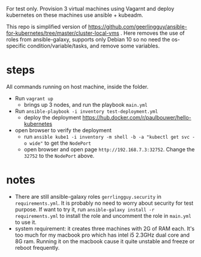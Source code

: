 For test only. Provision 3 virtual machines using Vagarnt and deploy kubernetes on
these machines use ansible + kubeadm.

This repo is simplified version of
https://github.com/geerlingguy/ansible-for-kubernetes/tree/master/cluster-local-vms .
Here removes the use of roles from ansible-galaxy, supports only Debian 10 so no need
the os-specific condition/variable/tasks, and remove some variables.

# steps
All commands running on host machine, inside the folder.

* Run `vagrant up`
    - brings up 3 nodes, and run the playbook `main.yml`
* Run `ansible-playbook -i inventory test-deployment.yml`
    - deploy the deployment https://hub.docker.com/r/paulbouwer/hello-kubernetes
* open browser to verify the deployment
    - run `ansible kube1 -i inventory -m shell -b -a "kubectl get svc -o wide"`
      to get the `NodePort`
    - open browser and open page `http://192.168.7.3:32752`. Change the `32752`
      to the `NodePort` above.

# notes
* There are still ansible-galaxy roles `gerrlingguy.security` in
  `requirements.yml`.  It is probably no need to worry about security for test
  purpose.  If want to try it, run `ansible-galaxy install -r requirements.yml` to
  install the role and uncomment the role in `main.yml` to use it.
* system requirement: it creates three machines with 2G of RAM each. It's too much
  for my macbook pro which has intel i5 2.3GHz dual core and 8G ram. Running it on
  the macbook cause it quite unstable and freeze or reboot frequently.


